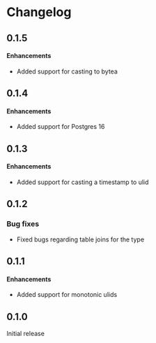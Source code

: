 # Changelog

## 0.1.5

#### Enhancements
* Added support for casting to bytea

## 0.1.4

#### Enhancements
* Added support for Postgres 16

## 0.1.3

#### Enhancements
* Added support for casting a timestamp to ulid

## 0.1.2

### Bug fixes
* Fixed bugs regarding table joins for the type

## 0.1.1

#### Enhancements
* Added support for monotonic ulids

## 0.1.0

Initial release
